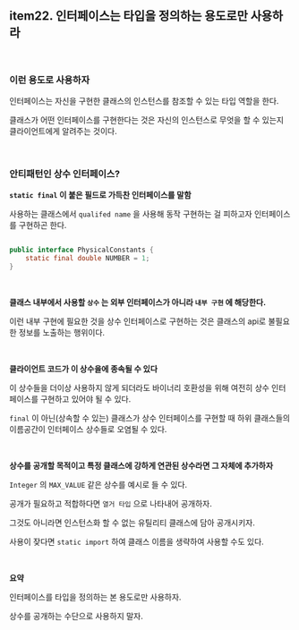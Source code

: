 


## item22. 인터페이스는 타입을 정의하는 용도로만 사용하라

<br>


### 이런 용도로 사용하자

인터페이스는 자신을 구현한 클래스의 인스턴스를 참조할 수 있는 타입 역할을 한다.

클래스가 어떤 인터페이스를 구현한다는 것은 자신의 인스턴스로 무엇을 할 수 있는지 클라이언트에게 알려주는 것이다.

<br>


### 안티패턴인 상수 인터페이스?

**`static final` 이 붙은 필드로 가득찬 인터페이스를 말함**

사용하는 클래스에서 `qualifed name` 을 사용해 동작 구현하는 걸 피하고자 인터페이스를 구현하곤 한다.

```java

public interface PhysicalConstants {
    static final double NUMBER = 1;
}
```

<br>

**클래스 내부에서 사용할 `상수` 는 외부 인터페이스가 아니라 `내부 구현` 에 해당한다.**

이런 내부 구현에 필요한 것을 상수 인터페이스로 구현하는 것은 클래스의 api로 불필요한 정보를 노출하는 행위이다.

<br>

**클라이언트 코드가 이 상수을에 종속될 수 있다**

이 상수들을 더이상 사용하지 않게 되더라도 바이너리 호환성을 위해 여전히 상수 인터페이스를 구현하고 있어야 될 수 있다.

`final` 이 아닌(상속할 수 있는) 클래스가 상수 인터페이스를 구현할 때 하위 클래스들의 이름공간이 인터페이스 상수들로 오염될 수 있다.

<br>

**상수를 공개할 목적이고 특정 클래스에 강하게 연관된 상수라면 그 자체에 추가하자**

`Integer` 의 `MAX_VALUE` 같은 상수를 예시로 들 수 있다.

공개가 필요하고 적합하다면 `열거 타입` 으로 나타내어 공개하자.

그것도 아니라면 인스턴스화 할 수 없는 유틸리티 클래스에 담아 공개시키자.

사용이 잦다면 `static import` 하여 클래스 이름을 생략하여 사용할 수도 있다.

<br>

**요약**

인터페이스를 타입을 정의하는 본 용도로만 사용하자.

상수를 공개하는 수단으로 사용하지 말자.

